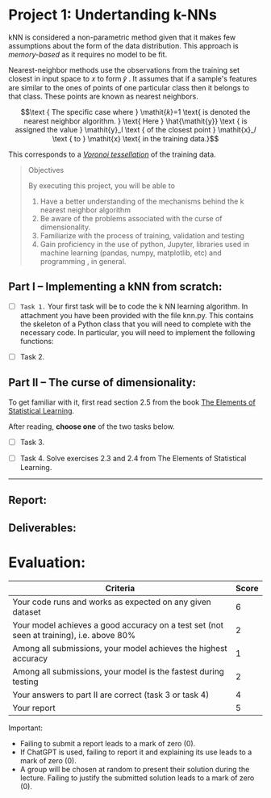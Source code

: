# Project 1: Undertanding k-NNs

kNN is considered a non-parametric method given that it makes few assumptions about the form of the data distribution. This approach is _memory-based_ as it requires no model to be fit.

Nearest-neighbor methods use the observations from the training set closest in input space to 𝑥 to form 𝑦̂ . It assumes that if a sample's features are similar to the ones of points of one particular class then it belongs to that class. These points are known as nearest neighbors.


```math
\text { The specific case where } \mathit{𝑘}=1 \text{ is denoted the nearest neighbor algorithm. }
\text{ Here } \hat{\mathit{y}} \text { is assigned the value } \mathit{y}_l  \text { of the closest point } \mathit{x}_𝑙 \text { to } \mathit{x} \text{ in the training data.}
```

 This corresponds to a [_Voronoi tessellation_](https://en.wikipedia.org/wiki/Voronoi_diagram) of the training data.

> Objectives
> 
> By executing this project, you will be able to
> 1. Have a better understanding of the mechanisms behind the k nearest neighbor
algorithm
> 2. Be aware of the problems associated with the curse of dimensionality.
> 3. Familiarize with the process of training, validation and testing
> 4. Gain proficiency in the use of python, Jupyter, libraries used in machine learning (pandas, numpy, matplotlib, etc) and programming , in general.

## Part I – Implementing a kNN from scratch:

- [ ] `Task 1.` Your first task will be to code the k NN learning algorithm. In attachment you have been provided with the file knn.py. This contains the skeleton of a Python class that you will need to complete with the necessary code. In particular, you will need to implement the following functions:

- [ ] Task 2.

## Part II – The curse of dimensionality:

To get familiar with it, first read section 2.5 from the book [The Elements of Statistical Learning](https://hastie.su.domains/Papers/ESLII.pdf). 

After reading, **choose one** of the two tasks below.

- [ ] Task 3.

- [ ] Task 4. Solve exercises 2.3 and 2.4 from The Elements of Statistical Learning.

---

## Report:

## Deliverables:


# Evaluation:

| Criteria | Score |
|-|-|
| Your code runs and works as expected on any given dataset | 6 |
| Your model achieves a good accuracy on a test set (not seen at training), i.e. above 80% | 2 |
| Among all submissions, your model achieves the highest accuracy | 1 | 
| Among all submissions, your model is the fastest during testing | 2 |
| Your answers to part II are correct (task 3 or task 4) | 4 |
| Your report | 5 |


Important:
- Failing to submit a report leads to a mark of zero (0).
- If ChatGPT is used, failing to report it and explaining its use leads to a mark of zero (0).
- A group will be chosen at random to present their solution during the lecture. Failing to justify the submitted solution leads to a mark of zero (0).


